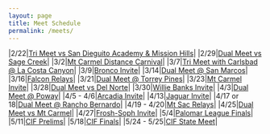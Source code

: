 ```yaml
---
layout: page
title: Meet Schedule
permalink: /meets/
---
```


|2/22|[Tri Meet vs San Dieguito Academy & Mission Hills]({{site.baseurl}}//2024/SDA_MH)|
|2/29|[Dual Meet vs Sage Creek]({{site.baseurl}}//2024/SC)|
|3/2|[Mt Carmel Distance Carnival]({{site.baseurl}}//2024/MCDC)|
|3/7|[Tri Meet with Carlsbad @ La Costa Canyon]({{site.baseurl}}//2024/CB_LCC)|
|3/9|[Bronco Invite]({{site.baseurl}}//2024/BI)|
|3/14|[Dual Meet @ San Marcos]({{site.baseurl}}//2024/SM)|
|3/16|[Falcon Relays]({{site.baseurl}}//2024/FR)|
|3/21|[Dual Meet @ Torrey Pines]({{site.baseurl}}//2024/TP)|
|3/23|[Mt Carmel Invite]({{site.baseurl}}//2024/MCI)|
|3/28|[Dual Meet vs Del Norte]({{site.baseurl}}//2024/DN)|
|3/30|[Willie Banks Invite]({{site.baseurl}}//2024/WBI)|
|4/3|[Dual Meet @ Poway]({{site.baseurl}}//2024/PO)|
|4/5 - 4/6|[Arcadia Invite]({{site.baseurl}}//2024/AI)|
|4/13|[Jaguar Invite]({{site.baseurl}}//2024/JI)|
|4/17 or 18|[Dual Meet @ Rancho Bernardo]({{site.baseurl}}//2024/RB)|
|4/19 - 4/20|[Mt Sac Relays]({{site.baseurl}}//2024/MSR)|
|4/25|[Dual Meet vs Mt Carmel]({{site.baseurl}}//2024/MC)|
|4/27|[Frosh-Soph Invite]({{site.baseurl}}//2024/FS)|
|5/4|[Palomar League Finals]({{site.baseurl}}//2024/PLF)|
|5/11|[CIF Prelims]({{site.baseurl}}//2024/CIFP)|
|5/18|[CIF Finals]({{site.baseurl}}//2024/CIFF)|
|5/24 - 5/25|[CIF State Meet]({{site.baseurl}}//2024/CIFS)|